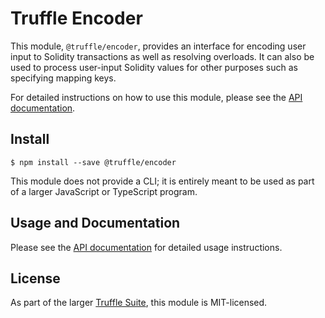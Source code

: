 # Truffle Encoder

This module, `@truffle/encoder`, provides an interface for encoding
user input to Solidity transactions as well as resolving overloads.
It can also be used to process user-input Solidity values for other
purposes such as specifying mapping keys.

For detailed instructions on how to use this module, please see the [API
documentation](https://www.trufflesuite.com/docs/truffle/codec/index.html).

## Install

```
$ npm install --save @truffle/encoder
```

This module does not provide a CLI; it is entirely meant to be used as part
of a larger JavaScript or TypeScript program.

## Usage and Documentation

Please see the [API
documentation](https://www.trufflesuite.com/docs/truffle/codec/index.html) for
detailed usage instructions.

## License

As part of the larger [Truffle Suite](https://github.com/trufflesuite/truffle/),
this module is MIT-licensed.
